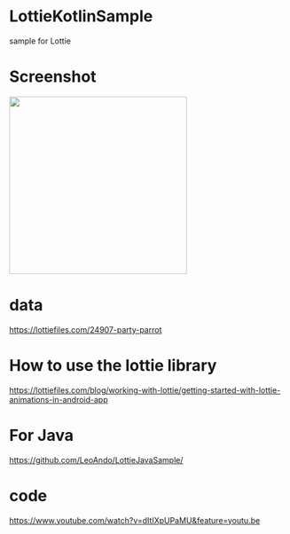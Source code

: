 # LottieKotlinSample
sample for Lottie

# Screenshot
<img src="capture.gif" width=320 />

# data
https://lottiefiles.com/24907-party-parrot

# How to use the lottie library
https://lottiefiles.com/blog/working-with-lottie/getting-started-with-lottie-animations-in-android-app

# For Java
https://github.com/LeoAndo/LottieJavaSample/

# code
https://www.youtube.com/watch?v=dItIXpUPaMU&feature=youtu.be
